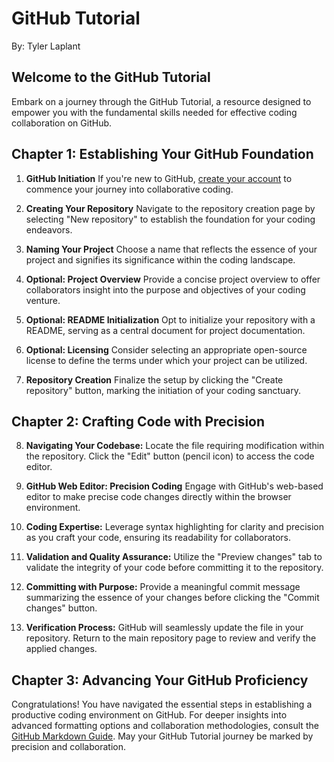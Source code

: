 # GitHub Tutorial
By: Tyler Laplant

## Welcome to the GitHub Tutorial
Embark on a journey through the GitHub Tutorial, a resource designed to empower you with the fundamental skills needed for effective coding collaboration on GitHub.

## Chapter 1: Establishing Your GitHub Foundation

1. **GitHub Initiation**
   If you're new to GitHub, [create your account](https://github.com/join) to commence your journey into collaborative coding.

2. **Creating Your Repository**
   Navigate to the repository creation page by selecting "New repository" to establish the foundation for your coding endeavors.

3. **Naming Your Project**
   Choose a name that reflects the essence of your project and signifies its significance within the coding landscape.

4. **Optional: Project Overview**
   Provide a concise project overview to offer collaborators insight into the purpose and objectives of your coding venture.

5. **Optional: README Initialization**
   Opt to initialize your repository with a README, serving as a central document for project documentation.

6. **Optional: Licensing**
   Consider selecting an appropriate open-source license to define the terms under which your project can be utilized.

7. **Repository Creation**
   Finalize the setup by clicking the "Create repository" button, marking the initiation of your coding sanctuary.

## Chapter 2: Crafting Code with Precision

8. **Navigating Your Codebase:**
   Locate the file requiring modification within the repository. Click the "Edit" button (pencil icon) to access the code editor.

9. **GitHub Web Editor: Precision Coding**
   Engage with GitHub's web-based editor to make precise code changes directly within the browser environment.

10. **Coding Expertise:**
    Leverage syntax highlighting for clarity and precision as you craft your code, ensuring its readability for collaborators.

11. **Validation and Quality Assurance:**
    Utilize the "Preview changes" tab to validate the integrity of your code before committing it to the repository.

12. **Committing with Purpose:**
    Provide a meaningful commit message summarizing the essence of your changes before clicking the "Commit changes" button.

13. **Verification Process:**
    GitHub will seamlessly update the file in your repository. Return to the main repository page to review and verify the applied changes.

## Chapter 3: Advancing Your GitHub Proficiency
Congratulations! You have navigated the essential steps in establishing a productive coding environment on GitHub. For deeper insights into advanced formatting options and collaboration methodologies, consult the [GitHub Markdown Guide](https://guides.github.com/features/mastering-markdown/). May your GitHub Tutorial journey be marked by precision and collaboration.
